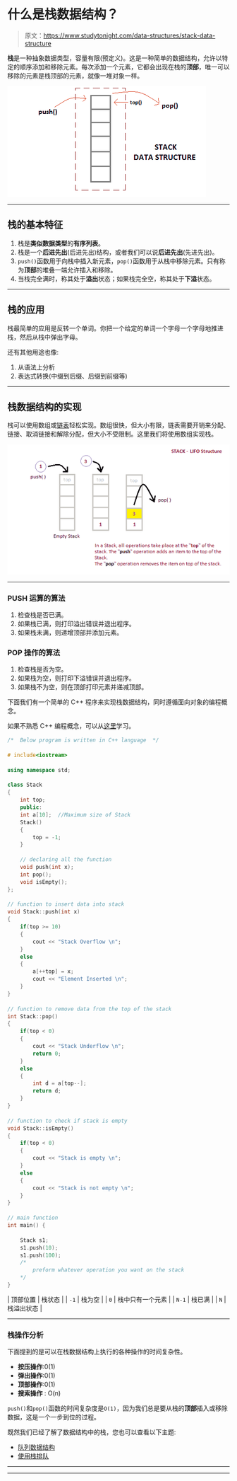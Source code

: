 # 什么是栈数据结构？

> 原文：<https://www.studytonight.com/data-structures/stack-data-structure>

**栈**是一种抽象数据类型，容量有限(预定义)。这是一种简单的数据结构，允许以特定的顺序添加和移除元素。每次添加一个元素，它都会出现在栈的**顶部**，唯一可以移除的元素是栈顶部的元素，就像一堆对象一样。

![Stack Data Structure](img/03f05be6836a408a8965218a00a5b6da.png)

* * *

## 栈的基本特征

1.  栈是**类似数据类型**的**有序列表**。
2.  栈是一个**后进先出**(后进先出)结构，或者我们可以说**后进先出**(先进先出)。
3.  `push()`函数用于向栈中插入新元素，`pop()`函数用于从栈中移除元素。只有称为**顶部**的堆叠一端允许插入和移除。
4.  当栈完全满时，称其处于**溢出**状态；如果栈完全空，称其处于**下溢**状态。

* * *

## 栈的应用

栈最简单的应用是反转一个单词。你把一个给定的单词一个字母一个字母地推进栈，然后从栈中弹出字母。

还有其他用途也像:

1.  从语法上分析
2.  表达式转换(中缀到后缀、后缀到前缀等)

* * *

## 栈数据结构的实现

栈可以使用数组或[链表](introduction-to-linked-list)轻松实现。数组很快，但大小有限，链表需要开销来分配、链接、取消链接和解除分配，但大小不受限制。这里我们将使用数组实现栈。

![Implementation of Stack](img/beabeef1804cd1c49c745b161b910e20.png)

* * *

### PUSH 运算的算法

1.  检查栈是否已满。
2.  如果栈已满，则打印溢出错误并退出程序。
3.  如果栈未满，则递增顶部并添加元素。

### POP 操作的算法

1.  检查栈是否为空。
2.  如果栈为空，则打印下溢错误并退出程序。
3.  如果栈不为空，则在顶部打印元素并递减顶部。

下面我们有一个简单的 C++ 程序来实现栈数据结构，同时遵循面向对象的编程概念。

如果不熟悉 C++ 编程概念，可以从[这里](/cpp/)学习。

```cpp
/*  Below program is written in C++ language  */

# include<iostream>

using namespace std;

class Stack
{
    int top;
    public:
    int a[10];  //Maximum size of Stack
    Stack()
    {
        top = -1;
    }

    // declaring all the function
    void push(int x);
    int pop();
    void isEmpty();
};

// function to insert data into stack
void Stack::push(int x)
{
    if(top >= 10)
    {
        cout << "Stack Overflow \n";
    }
    else
    {
        a[++top] = x;
        cout << "Element Inserted \n";
    }
}

// function to remove data from the top of the stack
int Stack::pop()
{
    if(top < 0)
    {
        cout << "Stack Underflow \n";
        return 0;
    }
    else
    {
        int d = a[top--];
        return d;
    }
}

// function to check if stack is empty
void Stack::isEmpty()
{
    if(top < 0)
    {
        cout << "Stack is empty \n";
    }
    else
    {
        cout << "Stack is not empty \n";
    }
}

// main function
int main() {

    Stack s1;
    s1.push(10);
    s1.push(100);
    /*
        preform whatever operation you want on the stack
    */
}
```

| 顶部位置 | 栈状态 |
| `-1` | 栈为空 |
| `0` | 栈中只有一个元素 |
| `N-1` | 栈已满 |
| `N` | 栈溢出状态 |

* * *

### 栈操作分析

下面提到的是可以在栈数据结构上执行的各种操作的时间复杂性。

*   **按压操作**:0(1)
*   **弹出操作**:0(1)
*   **顶部操作**:0(1)
*   **搜索操作** : O(n)

`push()`和`pop()`函数的时间复杂度是`O(1)`，因为我们总是要从栈的**顶部**插入或移除数据，这是一个一步到位的过程。

既然我们已经了解了数据结构中的栈，您也可以查看以下主题:

*   [队列数据结构](queue-data-structure)
*   [使用栈排队](queue-using-stack)

* * *

* * *